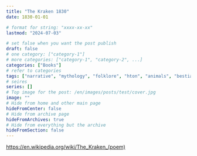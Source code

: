 ```yaml
---
title: "The Kraken 1830"
date: 1830-01-01

# format for string: "xxxx-xx-xx"
lastmod: "2024-07-03"

# set false when you want the post publish
draft: false
# one category: ["category-1"]
# more categories: ["category-1", "category-2", ...]
categories: ["Books"]
# refer to categories
tags: ["narrative", "mythology", "folklore", "hton", "animals", "bestiary"]
# seires
series: []
# Top image for the post: /en/images/posts/test/cover.jpg
image: ""
# Hide from home and other main page
hideFromCenter: false
# Hide from archive page
hideFromArchives: true
# Hide from everything but the archive
hideFromSection: false
---
```

https://en.wikipedia.org/wiki/The_Kraken_(poem)
<!--more-->
